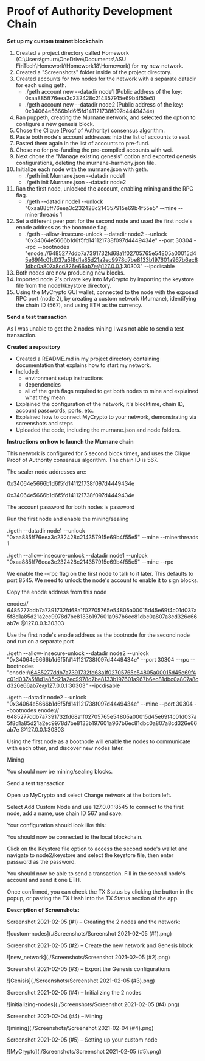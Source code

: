 # **Proof of Authority Development Chain**

**Set up my custom testnet blockchain**

1. Created a project directory called Homework (C:\Users\gmurn\OneDrive\Documents\ASU FinTech\Homework\Homework18\Homework) for my new network.
2. Created a &quot;Screenshots&quot; folder inside of the project directory.
3. Created accounts for two nodes for the network with a separate datadir for each using geth.
   - ./geth account new --datadir node1 (Public address of the key: 0xaa885ff76eea3c232428c214357915e69b4f55e5)
   - ./geth account new --datadir node2 (Public address of the key: 0x34064e5666b1d6f5fd141121738f097d4449434e)
4. Ran puppeth, creating the Murnane network, and selected the option to configure a new genesis block.
5. Chose the Clique (Proof of Authority) consensus algorithm.
6. Paste both node&#39;s account addresses into the list of accounts to seal.
7. Pasted them again in the list of accounts to pre-fund.
8. Chose no for pre-funding the pre-compiled accounts with wei.
9. Next chose the &quot;Manage existing genesis&quot; option and exported genesis configurations, deleting the murnane-harmony.json file.
10. Initialize each node with the murnane.json with geth.
    - ./geth init Murnane.json --datadir node1
     - ./geth init Murnane.json --datadir node2
11. Ran the first node, unlocked the account, enabling mining and the RPC flag.
     - ./geth --datadir node1 --unlock &quot;0xaa885ff76eea3c232428c214357915e69b4f55e5&quot; --mine --minerthreads 1
12. Set a different peer port for the second node and used the first node&#39;s enode address as the bootnode flag.
     - ./geth --allow-insecure-unlock --datadir node2 --unlock &quot;0x34064e5666b1d6f5fd141121738f097d4449434e&quot; --port 30304 --rpc --bootnodes &quot;enode://6485277ddb7a7391732fd68a1f02705765e54805a00015d45e69f4c01d037a5f8d1a85d21a2ec9978d7be8133b197601a967b6ec81dbc0a807a8cd326e66ab7e@127.0.0.1:30303&quot; --ipcdisable
13. Both nodes are now producing new blocks.
14. Imported node 2&#39;s private key into MyCrypto by importing the keystore file from the node1/keystore directory.
15. Using the MyCrypto GUI wallet, connected to the node with the exposed RPC port (node 2), by creating a custom network (Murnane), identifying the chain ID (567), and using ETH as the currency.

**Send a test transaction**

As I was unable to get the 2 nodes mining I was not able to send a test transaction.

**Created a repository**

- Created a README.md in my project directory containing documentation that explains how to start my network.
- Included:
  - environment setup instructions
  - dependencies
  - all of the geth flags required to get both nodes to mine and explained what they mean.
- Explained the configuration of the network, it&#39;s blocktime, chain ID, account passwords, ports, etc.
- Explained how to connect MyCrypto to your network, demonstrating via screenshots and steps
- Uploaded the code, including the murnane.json and node folders.

**Instructions on how to launch the Murnane chain**

This network is configured for 5 second block times, and uses the Clique Proof of Authority consensus algorithm. The chain ID is 567.

The sealer node addresses are:

0x34064e5666b1d6f5fd141121738f097d4449434e

0x34064e5666b1d6f5fd141121738f097d4449434e

The account password for both nodes is password

Run the first node and enable the mining/sealing

./geth --datadir node1 --unlock &quot;0xaa885ff76eea3c232428c214357915e69b4f55e5&quot; --mine --minerthreads 1

./geth --allow-insecure-unlock --datadir node1 --unlock &quot;0xaa885ff76eea3c232428c214357915e69b4f55e5&quot; --mine --rpc

We enable the --rpc flag on the first node to talk to it later. This defaults to port 8545. We need to unlock the node&#39;s account to enable it to sign blocks.

Copy the enode address from this node

enode:// 6485277ddb7a7391732fd68a1f02705765e54805a00015d45e69f4c01d037a5f8d1a85d21a2ec9978d7be8133b197601a967b6ec81dbc0a807a8cd326e66ab7e @127.0.0.1:30303

Use the first node&#39;s enode address as the bootnode for the second node and run on a separate port

./geth --allow-insecure-unlock --datadir node2 --unlock &quot;0x34064e5666b1d6f5fd141121738f097d4449434e&quot; --port 30304 --rpc --bootnodes &quot;enode://6485277ddb7a7391732fd68a1f02705765e54805a00015d45e69f4c01d037a5f8d1a85d21a2ec9978d7be8133b197601a967b6ec81dbc0a807a8cd326e66ab7e@127.0.0.1:30303&quot; --ipcdisable

./geth --datadir node2 --unlock &quot;0x34064e5666b1d6f5fd141121738f097d4449434e&quot; --mine --port 30304 --bootnodes enode:// 6485277ddb7a7391732fd68a1f02705765e54805a00015d45e69f4c01d037a5f8d1a85d21a2ec9978d7be8133b197601a967b6ec81dbc0a807a8cd326e66ab7e @127.0.0.1:30303

Using the first node as a bootnode will enable the nodes to communicate with each other, and discover new nodes later.

Mining

You should now be mining/sealing blocks.

Send a test transaction

Open up MyCrypto and select Change network at the bottom left.

Select Add Custom Node and use 127.0.0.1:8545 to connect to the first node, add a name, use chain ID 567 and save.

Your configuration should look like this:

You should now be connected to the local blockchain.

Click on the Keystore file option to access the second node&#39;s wallet and navigate to node2/keystore and select the keystore file, then enter password as the password.

You should now be able to send a transaction. Fill in the second node&#39;s account and send it one ETH.

Once confirmed, you can check the TX Status by clicking the button in the popup, or pasting the TX Hash into the TX Status section of the app.

**Description of Screenshots:**

Screenshot 2021-02-05 (#1) – Creating the 2 nodes and the network:

![custom-nodes](./Screenshots/Screenshot 2021-02-05 (#1).png)

Screenshot 2021-02-05 (#2) – Create the new network and Genesis block

![new\_network](./Screenshots/Screenshot 2021-02-05 (#2).png)

Screenshot 2021-02-05 (#3) – Export the Genesis configurations

![Genisis](./Screenshots/Screenshot 2021-02-05 (#3).png)

Screenshot 2021-02-05 (#4) – Initializing the 2 nodes

![initializing-nodes](./Screenshots/Screenshot 2021-02-05 (#4).png)

Screenshot 2021-02-04 (#4) – Mining:

![mining](./Screenshots/Screenshot 2021-02-04 (#4).png)

Screenshot 2021-02-05 (#5) – Setting up your custom node

![MyCrypto](./Screenshots/Screenshot 2021-02-05 (#5).png)
